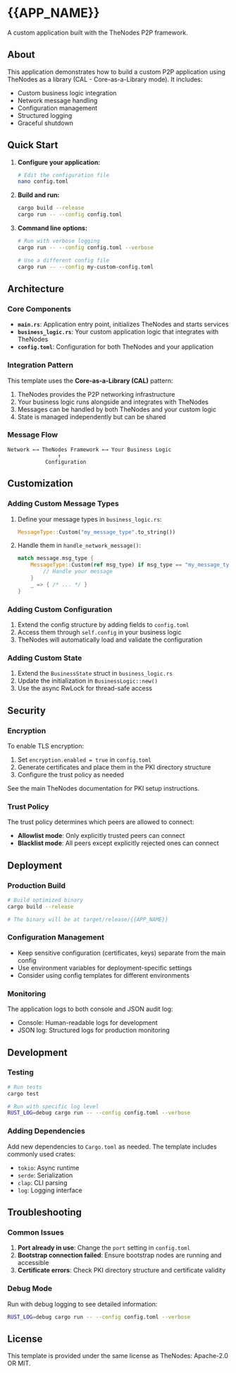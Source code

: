 # {{APP_NAME}}

A custom application built with the TheNodes P2P framework.

## About

This application demonstrates how to build a custom P2P application using TheNodes as a library (CAL - Core-as-a-Library mode). It includes:

- Custom business logic integration
- Network message handling
- Configuration management
- Structured logging
- Graceful shutdown

## Quick Start

1. **Configure your application:**
   ```bash
   # Edit the configuration file
   nano config.toml
   ```

2. **Build and run:**
   ```bash
   cargo build --release
   cargo run -- --config config.toml
   ```

3. **Command line options:**
   ```bash
   # Run with verbose logging
   cargo run -- --config config.toml --verbose
   
   # Use a different config file
   cargo run -- --config my-custom-config.toml
   ```

## Architecture

### Core Components

- **`main.rs`**: Application entry point, initializes TheNodes and starts services
- **`business_logic.rs`**: Your custom application logic that integrates with TheNodes
- **`config.toml`**: Configuration for both TheNodes and your application

### Integration Pattern

This template uses the **Core-as-a-Library (CAL)** pattern:

1. TheNodes provides the P2P networking infrastructure
2. Your business logic runs alongside and integrates with TheNodes
3. Messages can be handled by both TheNodes and your custom logic
4. State is managed independently but can be shared

### Message Flow

```
Network ←→ TheNodes Framework ←→ Your Business Logic
                ↑
            Configuration
```

## Customization

### Adding Custom Message Types

1. Define your message types in `business_logic.rs`:
   ```rust
   MessageType::Custom("my_message_type".to_string())
   ```

2. Handle them in `handle_network_message()`:
   ```rust
   match message.msg_type {
       MessageType::Custom(ref msg_type) if msg_type == "my_message_type" => {
           // Handle your message
       }
       _ => { /* ... */ }
   }
   ```

### Adding Custom Configuration

1. Extend the config structure by adding fields to `config.toml`
2. Access them through `self.config` in your business logic
3. TheNodes will automatically load and validate the configuration

### Adding Custom State

1. Extend the `BusinessState` struct in `business_logic.rs`
2. Update the initialization in `BusinessLogic::new()`
3. Use the async RwLock for thread-safe access

## Security

### Encryption

To enable TLS encryption:

1. Set `encryption.enabled = true` in `config.toml`
2. Generate certificates and place them in the PKI directory structure
3. Configure the trust policy as needed

See the main TheNodes documentation for PKI setup instructions.

### Trust Policy

The trust policy determines which peers are allowed to connect:
- **Allowlist mode**: Only explicitly trusted peers can connect
- **Blacklist mode**: All peers except explicitly rejected ones can connect

## Deployment

### Production Build

```bash
# Build optimized binary
cargo build --release

# The binary will be at target/release/{{APP_NAME}}
```

### Configuration Management

- Keep sensitive configuration (certificates, keys) separate from the main config
- Use environment variables for deployment-specific settings
- Consider using config templates for different environments

### Monitoring

The application logs to both console and JSON audit log:
- Console: Human-readable logs for development
- JSON log: Structured logs for production monitoring

## Development

### Testing

```bash
# Run tests
cargo test

# Run with specific log level
RUST_LOG=debug cargo run -- --config config.toml --verbose
```

### Adding Dependencies

Add new dependencies to `Cargo.toml` as needed. The template includes commonly used crates:
- `tokio`: Async runtime
- `serde`: Serialization
- `clap`: CLI parsing
- `log`: Logging interface

## Troubleshooting

### Common Issues

1. **Port already in use**: Change the `port` setting in `config.toml`
2. **Bootstrap connection failed**: Ensure bootstrap nodes are running and accessible
3. **Certificate errors**: Check PKI directory structure and certificate validity

### Debug Mode

Run with debug logging to see detailed information:
```bash
RUST_LOG=debug cargo run -- --config config.toml --verbose
```

## License

This template is provided under the same license as TheNodes: Apache-2.0 OR MIT.